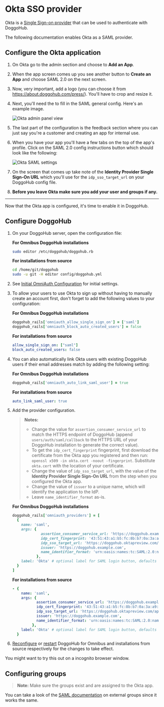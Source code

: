 # Okta SSO provider

Okta is a [Single Sign-on provider][okta-sso] that can be used to authenticate
with DoggoHub.

The following documentation enables Okta as a SAML provider.

## Configure the Okta application

1. On Okta go to the admin section and choose to **Add an App**.
1. When the app screen comes up you see another button to **Create an App** and
   choose SAML 2.0 on the next screen.
1. Now, very important, add a logo
   (you can choose it from https://about.doggohub.com/press/). You'll have to
   crop and resize it.
1. Next, you'll need the to fill in the SAML general config. Here's an example
   image.

    ![Okta admin panel view](img/okta_admin_panel.png)

1. The last part of the configuration is the feedback section where you can
   just say you're a customer and creating an app for internal use.
1. When you have your app you'll have a few tabs on the top of the app's
   profile. Click on the SAML 2.0 config instructions button which should
   look like the following:

    ![Okta SAML settings](img/okta_saml_settings.png)

1. On the screen that comes up take note of the
   **Identity Provider Single Sign-On URL** which you'll use for the
   `idp_sso_target_url` on your DoggoHub config file.

1. **Before you leave Okta make sure you add your user and groups if any.**

---

Now that the Okta app is configured, it's time to enable it in DoggoHub.

## Configure DoggoHub

1.  On your DoggoHub server, open the configuration file:

    **For Omnibus DoggoHub installations**

    ```sh
    sudo editor /etc/doggohub/doggohub.rb
    ```

    **For installations from source**

    ```sh
    cd /home/git/doggohub
    sudo -u git -H editor config/doggohub.yml
    ```

1.  See [Initial OmniAuth Configuration](../../integration/omniauth.md#initial-omniauth-configuration)
    for initial settings.

1.  To allow your users to use Okta to sign up without having to manually create
    an account first, don't forget to add the following values to your
    configuration:

    **For Omnibus DoggoHub installations**

    ```ruby
    doggohub_rails['omniauth_allow_single_sign_on'] = ['saml']
    doggohub_rails['omniauth_block_auto_created_users'] = false
    ```

    **For installations from source**

    ```yaml
    allow_single_sign_on: ["saml"]
    block_auto_created_users: false
    ```

1.  You can also automatically link Okta users with existing DoggoHub users if
    their email addresses match by adding the following setting:

    **For Omnibus DoggoHub installations**

    ```ruby
    doggohub_rails['omniauth_auto_link_saml_user'] = true
    ```

    **For installations from source**

    ```yaml
    auto_link_saml_user: true
    ```

1.  Add the provider configuration.

      >**Notes:**
      >- Change the value for `assertion_consumer_service_url` to match the HTTPS endpoint
         of DoggoHub (append `users/auth/saml/callback` to the HTTPS URL of your DoggoHub
         installation to generate the correct value).
      >- To get the `idp_cert_fingerprint` fingerprint, first download the
         certificate from the Okta app you registered and then run:
         `openssl x509 -in okta.cert -noout -fingerprint`. Substitute `okta.cert`
         with the location of your certificate.
      >- Change the value of `idp_sso_target_url`, with the value of the
         **Identity Provider Single Sign-On URL** from the step when you
         configured the Okta app.
      >- Change the value of `issuer` to a unique name, which will identify the application
         to the IdP.
      >- Leave `name_identifier_format` as-is.

    **For Omnibus DoggoHub installations**

    ```ruby
    doggohub_rails['omniauth_providers'] = [
      {
        name: 'saml',
        args: {
                 assertion_consumer_service_url: 'https://doggohub.example.com/users/auth/saml/callback',
                 idp_cert_fingerprint: '43:51:43:a1:b5:fc:8b:b7:0a:3a:a9:b1:0f:66:73:a8',
                 idp_sso_target_url: 'https://doggohub.oktapreview.com/app/doggohubdev773716_doggohubsaml_1/exk8odl81tBrjpD4B0h7/sso/saml',
                 issuer: 'https://doggohub.example.com',
                 name_identifier_format: 'urn:oasis:names:tc:SAML:2.0:nameid-format:transient'
               },
        label: 'Okta' # optional label for SAML login button, defaults to "Saml"
      }
    ]
    ```

    **For installations from source**

    ```yaml
    - {
        name: 'saml',
        args: {
               assertion_consumer_service_url: 'https://doggohub.example.com/users/auth/saml/callback',
               idp_cert_fingerprint: '43:51:43:a1:b5:fc:8b:b7:0a:3a:a9:b1:0f:66:73:a8',
               idp_sso_target_url: 'https://doggohub.oktapreview.com/app/doggohubdev773716_doggohubsaml_1/exk8odl81tBrjpD4B0h7/sso/saml',
               issuer: 'https://doggohub.example.com',
               name_identifier_format: 'urn:oasis:names:tc:SAML:2.0:nameid-format:transient'
             },
        label: 'Okta' # optional label for SAML login button, defaults to "Saml"
      }
    ```


1. [Reconfigure][reconf] or [restart] DoggoHub for Omnibus and installations
   from source respectively for the changes to take effect.

You might want to try this out on a incognito browser window.

## Configuring groups

>**Note:**
Make sure the groups exist and are assigned to the Okta app.

You can take a look of the [SAML documentation][saml] on external groups since
it works the same.

[okta-sso]: https://www.okta.com/products/single-sign-on/
[saml]: ../../integration/saml.md#external-groups
[reconf]: ../restart_doggohub.md#omnibus-doggohub-reconfigure
[restart]: ../restart_doggohub.md#installations-from-source
